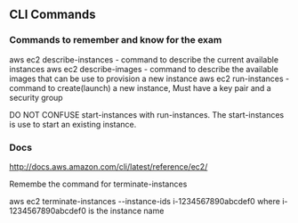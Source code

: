 ## CLI Commands

### Commands to remember and know for the exam

aws ec2 describe-instances - command to describe the current available instances
aws ec2 describe-images - command to describe the available images that can be use to provision a new instance
aws ec2 run-instances - command to create(launch) a new instance, Must have a key pair and a security group

DO NOT CONFUSE start-instances with run-instances. The start-instances is use to start an existing instance.

### Docs

http://docs.aws.amazon.com/cli/latest/reference/ec2/

Remembe the command for terminate-instances

aws ec2 terminate-instances --instance-ids i-1234567890abcdef0 where i-1234567890abcdef0 is the instance name